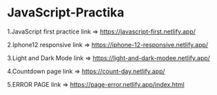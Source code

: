 # JavaScript-Practika
1.JavaScript first practice link => https://javascript-first.netlify.app/

2.Iphone12 responsive link => https://iphone-12-responsive.netlify.app/

3.Light and Dark Mode link => https://light-and-dark-modee.netlify.app/ 

4.Countdown page link => https://count-day.netlify.app/

5.ERROR PAGE  link => https://page-error.netlify.app/index.html

